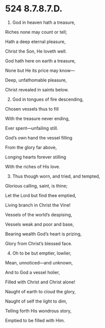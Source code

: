 # 524 8.7.8.7.D.

1.  God in heaven hath a treasure,

Riches none may count or tell;

Hath a deep eternal pleasure,

Christ the Son, He loveth well.

God hath here on earth a treasure,

None but He its price may know—

Deep, unfathomable pleasure,

Christ revealed in saints below.

2.  God in tongues of fire descending,

Chosen vessels thus to fill

With the treasure never ending,

Ever spent—unfailing still.

God’s own hand the vessel filling

From the glory far above,

Longing hearts forever stilling

With the riches of His love.

3.  Thus though worn, and tried, and tempted,

Glorious calling, saint, is thine;

Let the Lord but find thee emptied,

Living branch in Christ the Vine!

Vessels of the world’s despising,

Vessels weak and poor and base,

Bearing wealth God’s heart is prizing,

Glory from Christ’s blessed face.

4.  Oh to be but emptier, lowlier,

Mean, unnoticed—and unknown,

And to God a vessel holier,

Filled with Christ and Christ alone!

Naught of earth to cloud the glory,

Naught of self the light to dim,

Telling forth His wondrous story,

Emptied to be filled with Him.

